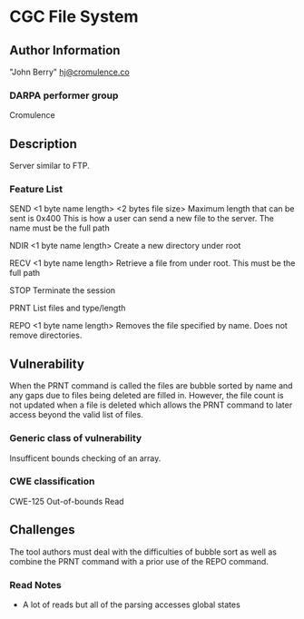 # CGC File System

## Author Information

"John Berry" <hj@cromulence.co>

### DARPA performer group
Cromulence

## Description

Server similar to FTP.

### Feature List


SEND <1 byte name length> <name> <2 bytes file size> <file>
    Maximum length that can be sent is 0x400
    This is how a user can send a new file to the server.
    The name must be the full path

NDIR <1 byte name length> <name>
    Create a new directory under root

RECV <1 byte name length> <name>
    Retrieve a file from under root.
    This must be the full path

STOP
    Terminate the session
    
PRNT 
    List files and type/length
    
REPO <1 byte name length> <name>
    Removes the file specified by name.
    Does not remove directories.


## Vulnerability

When the PRNT command is called the files are bubble sorted by name and any gaps due to files being deleted are filled in. However, the file count is not updated when a file is deleted which allows the PRNT command to later access beyond the valid list of files.

### Generic class of vulnerability

Insufficent bounds checking of an array.

### CWE classification

CWE-125 Out-of-bounds Read

## Challenges
The tool authors must deal with the difficulties of bubble sort as well as combine the PRNT command with a prior use of the REPO command.

### Read Notes

* A lot of reads but all of the parsing accesses global states